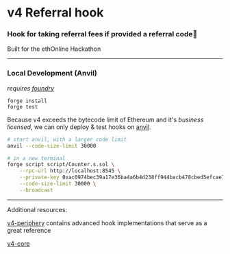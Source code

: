 # v4 Referral hook

### **Hook for taking referral fees if provided a referral code🦄**

Built for the ethOnline Hackathon

---

### Local Development (Anvil)

_requires [foundry](https://book.getfoundry.sh)_

```
forge install
forge test
```

Because v4 exceeds the bytecode limit of Ethereum and it's _business licensed_, we can only deploy & test hooks on [anvil](https://book.getfoundry.sh/anvil/).

```bash
# start anvil, with a larger code limit
anvil --code-size-limit 30000

# in a new terminal
forge script script/Counter.s.sol \
    --rpc-url http://localhost:8545 \
    --private-key 0xac0974bec39a17e36ba4a6b4d238ff944bacb478cbed5efcae784d7bf4f2ff80 \
    --code-size-limit 30000 \
    --broadcast
```

---

Additional resources:

[v4-periphery](https://github.com/uniswap/v4-periphery) contains advanced hook implementations that serve as a great reference

[v4-core](https://github.com/uniswap/v4-core)
